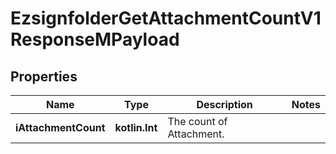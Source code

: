 
# EzsignfolderGetAttachmentCountV1ResponseMPayload

## Properties
Name | Type | Description | Notes
------------ | ------------- | ------------- | -------------
**iAttachmentCount** | **kotlin.Int** | The count of Attachment. | 



